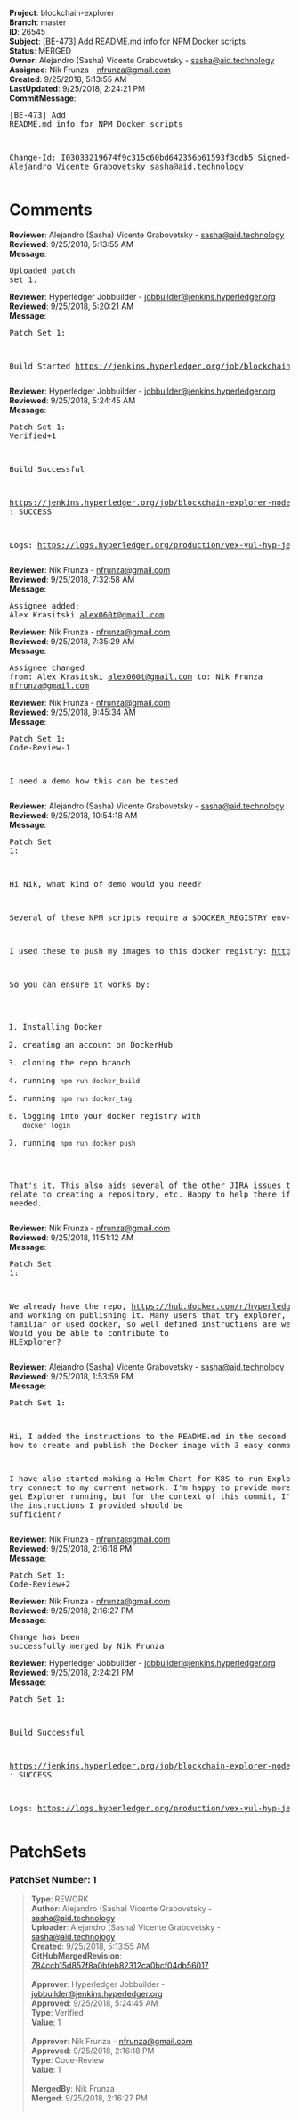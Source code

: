 <strong>Project</strong>: blockchain-explorer<br><strong>Branch</strong>: master<br><strong>ID</strong>: 26545<br><strong>Subject</strong>: [BE-473] Add README.md info for NPM Docker scripts<br><strong>Status</strong>: MERGED<br><strong>Owner</strong>: Alejandro (Sasha) Vicente Grabovetsky - sasha@aid.technology<br><strong>Assignee</strong>: Nik Frunza - nfrunza@gmail.com<br><strong>Created</strong>: 9/25/2018, 5:13:55 AM<br><strong>LastUpdated</strong>: 9/25/2018, 2:24:21 PM<br><strong>CommitMessage</strong>:<br><pre>[BE-473] Add README.md info for NPM Docker scripts

Change-Id: I03033219674f9c315c60bd642356b61593f3ddb5
Signed-off-by: Alejandro Vicente Grabovetsky <sasha@aid.technology>
</pre><h1>Comments</h1><strong>Reviewer</strong>: Alejandro (Sasha) Vicente Grabovetsky - sasha@aid.technology<br><strong>Reviewed</strong>: 9/25/2018, 5:13:55 AM<br><strong>Message</strong>: <pre>Uploaded patch set 1.</pre><strong>Reviewer</strong>: Hyperledger Jobbuilder - jobbuilder@jenkins.hyperledger.org<br><strong>Reviewed</strong>: 9/25/2018, 5:20:21 AM<br><strong>Message</strong>: <pre>Patch Set 1:

Build Started https://jenkins.hyperledger.org/job/blockchain-explorer-node6-verify-x86_64/477/</pre><strong>Reviewer</strong>: Hyperledger Jobbuilder - jobbuilder@jenkins.hyperledger.org<br><strong>Reviewed</strong>: 9/25/2018, 5:24:45 AM<br><strong>Message</strong>: <pre>Patch Set 1: Verified+1

Build Successful 

https://jenkins.hyperledger.org/job/blockchain-explorer-node6-verify-x86_64/477/ : SUCCESS

Logs: https://logs.hyperledger.org/production/vex-yul-hyp-jenkins-3/blockchain-explorer-node6-verify-x86_64/477</pre><strong>Reviewer</strong>: Nik Frunza - nfrunza@gmail.com<br><strong>Reviewed</strong>: 9/25/2018, 7:32:58 AM<br><strong>Message</strong>: <pre>Assignee added: Alex Krasitski <alex060t@gmail.com></pre><strong>Reviewer</strong>: Nik Frunza - nfrunza@gmail.com<br><strong>Reviewed</strong>: 9/25/2018, 7:35:29 AM<br><strong>Message</strong>: <pre>Assignee changed from: Alex Krasitski <alex060t@gmail.com> to: Nik Frunza <nfrunza@gmail.com></pre><strong>Reviewer</strong>: Nik Frunza - nfrunza@gmail.com<br><strong>Reviewed</strong>: 9/25/2018, 9:45:34 AM<br><strong>Message</strong>: <pre>Patch Set 1: Code-Review-1

I need a demo how this can be tested</pre><strong>Reviewer</strong>: Alejandro (Sasha) Vicente Grabovetsky - sasha@aid.technology<br><strong>Reviewed</strong>: 9/25/2018, 10:54:18 AM<br><strong>Message</strong>: <pre>Patch Set 1:

Hi Nik, what kind of demo would you need?

Several of these NPM scripts require a $DOCKER_REGISTRY env-var.

I used these to push my images to this docker registry: https://hub.docker.com/r/hypersasha/hyperledger-explorer/

So you can ensure it works by:

1) Installing Docker
2) creating an account on DockerHub
3) cloning the repo branch
4) running `npm run docker_build`
5) running `npm run docker_tag`
6) logging into your docker registry with `docker login`
7) running `npm run docker_push`

That's it. This also aids several of the other JIRA issues that relate to creating a repository, etc. Happy to help there if needed.</pre><strong>Reviewer</strong>: Nik Frunza - nfrunza@gmail.com<br><strong>Reviewed</strong>: 9/25/2018, 11:51:12 AM<br><strong>Message</strong>: <pre>Patch Set 1:

We already have the repo, https://hub.docker.com/r/hyperledger/explorer/, and working on publishing it. 
Many users that try explorer, are not familiar or used docker, so well defined instructions are welcomed. Would you be able to contribute to HLExplorer?</pre><strong>Reviewer</strong>: Alejandro (Sasha) Vicente Grabovetsky - sasha@aid.technology<br><strong>Reviewed</strong>: 9/25/2018, 1:53:59 PM<br><strong>Message</strong>: <pre>Patch Set 1:

Hi, I added the instructions to the README.md in the second commit on how to create and publish the Docker image with 3 easy commands.

I have also started making a Helm Chart for K8S to run Explorer to try connect to my current network. I'm happy to provide more help once I get Explorer running, but for the context of this commit, I'm guessing the instructions I provided should be sufficient?</pre><strong>Reviewer</strong>: Nik Frunza - nfrunza@gmail.com<br><strong>Reviewed</strong>: 9/25/2018, 2:16:18 PM<br><strong>Message</strong>: <pre>Patch Set 1: Code-Review+2</pre><strong>Reviewer</strong>: Nik Frunza - nfrunza@gmail.com<br><strong>Reviewed</strong>: 9/25/2018, 2:16:27 PM<br><strong>Message</strong>: <pre>Change has been successfully merged by Nik Frunza</pre><strong>Reviewer</strong>: Hyperledger Jobbuilder - jobbuilder@jenkins.hyperledger.org<br><strong>Reviewed</strong>: 9/25/2018, 2:24:21 PM<br><strong>Message</strong>: <pre>Patch Set 1:

Build Successful 

https://jenkins.hyperledger.org/job/blockchain-explorer-node6-merge-x86_64/269/ : SUCCESS

Logs: https://logs.hyperledger.org/production/vex-yul-hyp-jenkins-3/blockchain-explorer-node6-merge-x86_64/269</pre><h1>PatchSets</h1><h3>PatchSet Number: 1</h3><blockquote><strong>Type</strong>: REWORK<br><strong>Author</strong>: Alejandro (Sasha) Vicente Grabovetsky - sasha@aid.technology<br><strong>Uploader</strong>: Alejandro (Sasha) Vicente Grabovetsky - sasha@aid.technology<br><strong>Created</strong>: 9/25/2018, 5:13:55 AM<br><strong>GitHubMergedRevision</strong>: [784ccb15d857f8a0bfeb82312ca0bcf04db56017](https://github.com/hyperledger-gerrit-archive/blockchain-explorer/commit/784ccb15d857f8a0bfeb82312ca0bcf04db56017)<br><br><strong>Approver</strong>: Hyperledger Jobbuilder - jobbuilder@jenkins.hyperledger.org<br><strong>Approved</strong>: 9/25/2018, 5:24:45 AM<br><strong>Type</strong>: Verified<br><strong>Value</strong>: 1<br><br><strong>Approver</strong>: Nik Frunza - nfrunza@gmail.com<br><strong>Approved</strong>: 9/25/2018, 2:16:18 PM<br><strong>Type</strong>: Code-Review<br><strong>Value</strong>: 1<br><br><strong>MergedBy</strong>: Nik Frunza<br><strong>Merged</strong>: 9/25/2018, 2:16:27 PM<br><br></blockquote>